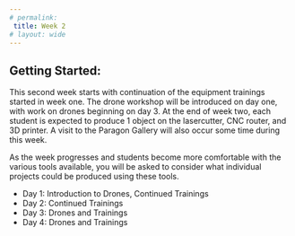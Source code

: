 ```yaml
---
# permalink: 
 title: Week 2
# layout: wide
---
```

## Getting Started:

This second week starts with continuation of the equipment trainings started in week one. The drone workshop will be introduced on day one, with work on drones beginning on day 3. At the end of week two, each student is expected to produce 1 object on the lasercutter, CNC router, and 3D printer. A visit to the Paragon Gallery will also occur some time during this week.

As the week progresses and students become more comfortable with the various tools available, you will be asked to consider what individual projects could be produced using these tools.

- Day 1: Introduction to Drones, Continued Trainings
- Day 2: Continued Trainings
- Day 3: Drones and Trainings
- Day 4: Drones and Trainings

